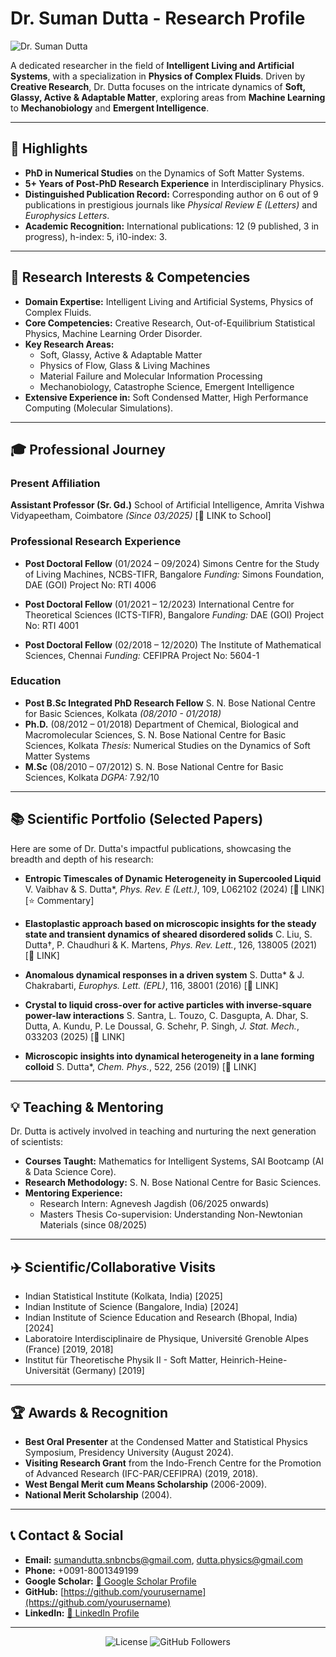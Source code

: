 # Dr. Suman Dutta - Research Profile

![Dr. Suman Dutta](https://via.placeholder.com/250x300 "Dr. Suman Dutta") <!-- Replace with a professional photo of Dr. Dutta -->

A dedicated researcher in the field of **Intelligent Living and Artificial Systems**, with a specialization in **Physics of Complex Fluids**. Driven by **Creative Research**, Dr. Dutta focuses on the intricate dynamics of **Soft, Glassy, Active & Adaptable Matter**, exploring areas from **Machine Learning** to **Mechanobiology** and **Emergent Intelligence**.

---

## 🌟 Highlights

*   **PhD in Numerical Studies** on the Dynamics of Soft Matter Systems.
*   **5+ Years of Post-PhD Research Experience** in Interdisciplinary Physics.
*   **Distinguished Publication Record:** Corresponding author on 6 out of 9 publications in prestigious journals like *Physical Review E (Letters)* and *Europhysics Letters*.
*   **Academic Recognition:** International publications: 12 (9 published, 3 in progress), h-index: 5, i10-index: 3.

---

## 🔬 Research Interests & Competencies

*   **Domain Expertise:** Intelligent Living and Artificial Systems, Physics of Complex Fluids.
*   **Core Competencies:** Creative Research, Out-of-Equilibrium Statistical Physics, Machine Learning Order Disorder.
*   **Key Research Areas:**
    *   Soft, Glassy, Active & Adaptable Matter
    *   Physics of Flow, Glass & Living Machines
    *   Material Failure and Molecular Information Processing
    *   Mechanobiology, Catastrophe Science, Emergent Intelligence
*   **Extensive Experience in:** Soft Condensed Matter, High Performance Computing (Molecular Simulations).

---

## 🎓 Professional Journey

### Present Affiliation
**Assistant Professor (Sr. Gd.)**
School of Artificial Intelligence, Amrita Vishwa Vidyapeetham, Coimbatore
*(Since 03/2025)* [🔗 LINK to School]

### Professional Research Experience
*   **Post Doctoral Fellow** (01/2024 – 09/2024)
    Simons Centre for the Study of Living Machines, NCBS-TIFR, Bangalore
    *Funding:* Simons Foundation, DAE (GOI) Project No: RTI 4006

*   **Post Doctoral Fellow** (01/2021 – 12/2023)
    International Centre for Theoretical Sciences (ICTS-TIFR), Bangalore
    *Funding:* DAE (GOI) Project No: RTI 4001

*   **Post Doctoral Fellow** (02/2018 – 12/2020)
    The Institute of Mathematical Sciences, Chennai
    *Funding:* CEFIPRA Project No: 5604-1

### Education
*   **Post B.Sc Integrated PhD Research Fellow**
    S. N. Bose National Centre for Basic Sciences, Kolkata
    *(08/2010 - 01/2018)*
*   **Ph.D.** (08/2012 – 01/2018)
    Department of Chemical, Biological and Macromolecular Sciences, S. N. Bose National Centre for Basic Sciences, Kolkata
    *Thesis:* Numerical Studies on the Dynamics of Soft Matter Systems
*   **M.Sc** (08/2010 – 07/2012)
    S. N. Bose National Centre for Basic Sciences, Kolkata
    *DGPA:* 7.92/10

---

## 📚 Scientific Portfolio (Selected Papers)

Here are some of Dr. Dutta's impactful publications, showcasing the breadth and depth of his research:

*   **Entropic Timescales of Dynamic Heterogeneity in Supercooled Liquid**
    V. Vaibhav & S. Dutta*, *Phys. Rev. E (Lett.)*, 109, L062102 (2024)
    [🔗 LINK] [⭐ Commentary]

*   **Elastoplastic approach based on microscopic insights for the steady state and transient dynamics of sheared disordered solids**
    C. Liu, S. Dutta†, P. Chaudhuri & K. Martens, *Phys. Rev. Lett.*, 126, 138005 (2021)
    [🔗 LINK]

*   **Anomalous dynamical responses in a driven system**
    S. Dutta* & J. Chakrabarti, *Europhys. Lett. (EPL)*, 116, 38001 (2016)
    [🔗 LINK]

*   **Crystal to liquid cross-over for active particles with inverse-square power-law interactions**
    S. Santra, L. Touzo, C. Dasgupta, A. Dhar, S. Dutta, A. Kundu, P. Le Doussal, G. Schehr, P. Singh, *J. Stat. Mech.*, 033203 (2025)
    [🔗 LINK]

*   **Microscopic insights into dynamical heterogeneity in a lane forming colloid**
    S. Dutta*, *Chem. Phys.*, 522, 256 (2019)
    [🔗 LINK]

---

## 💡 Teaching & Mentoring

Dr. Dutta is actively involved in teaching and nurturing the next generation of scientists:

*   **Courses Taught:** Mathematics for Intelligent Systems, SAI Bootcamp (AI & Data Science Core).
*   **Research Methodology:** S. N. Bose National Centre for Basic Sciences.
*   **Mentoring Experience:**
    *   Research Intern: Agnevesh Jagdish (06/2025 onwards)
    *   Masters Thesis Co-supervision: Understanding Non-Newtonian Materials (since 08/2025)

---

## ✈️ Scientific/Collaborative Visits

*   Indian Statistical Institute (Kolkata, India) [2025]
*   Indian Institute of Science (Bangalore, India) [2024]
*   Indian Institute of Science Education and Research (Bhopal, India) [2024]
*   Laboratoire Interdisciplinaire de Physique, Université Grenoble Alpes (France) [2019, 2018]
*   Institut für Theoretische Physik II - Soft Matter, Heinrich-Heine-Universität (Germany) [2019]

---

## 🏆 Awards & Recognition

*   **Best Oral Presenter** at the Condensed Matter and Statistical Physics Symposium, Presidency University (August 2024).
*   **Visiting Research Grant** from the Indo-French Centre for the Promotion of Advanced Research (IFC-PAR/CEFIPRA) (2019, 2018).
*   **West Bengal Merit cum Means Scholarship** (2006-2009).
*   **National Merit Scholarship** (2004).

---

## 📞 Contact & Social

*   **Email:** [sumandutta.snbncbs@gmail.com](mailto:sumandutta.snbncbs@gmail.com), [dutta.physics@gmail.com](mailto:dutta.physics@gmail.com)
*   **Phone:** +0091-8001349199
*   **Google Scholar:** [🔗 Google Scholar Profile](https://scholar.google.com/citations?user=YOUR_GOOGLE_SCHOLAR_ID) <!-- Replace with actual ID -->
*   **GitHub:** [https://github.com/yourusername](https://github.com/yourusername) <!-- Replace with your GitHub username -->
*   **LinkedIn:** [🔗 LinkedIn Profile](https://www.linkedin.com/in/yourlinkedinprofile/) <!-- Replace with your LinkedIn profile URL -->

---

<p align="center">
  <img src="https://img.shields.io/badge/License-MIT-blue.svg" alt="License">
  <img src="https://img.shields.io/github/followers/yourusername?label=Followers&style=social" alt="GitHub Followers">
</p>
